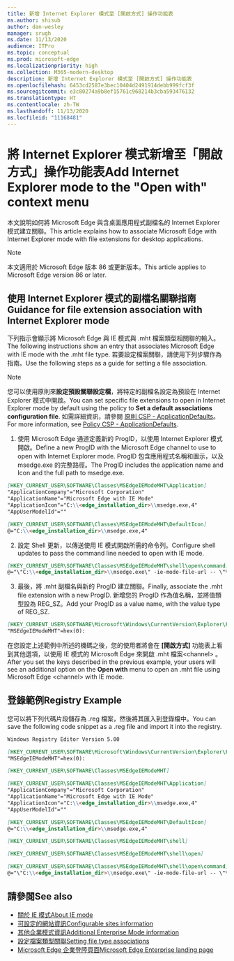 ```yaml
---
title: 新增 Internet Explorer 模式至 [開啟方式] 操作功能表
ms.author: shisub
author: dan-wesley
manager: srugh
ms.date: 11/13/2020
audience: ITPro
ms.topic: conceptual
ms.prod: microsoft-edge
ms.localizationpriority: high
ms.collection: M365-modern-desktop
description: 新增 Internet Explorer 模式至 [開啟方式] 操作功能表
ms.openlocfilehash: 6453cd2587e3bec10404d2491914debb999fcf3f
ms.sourcegitcommit: e3c80274a9b8ef15761c968214b3cba593476132
ms.translationtype: HT
ms.contentlocale: zh-TW
ms.lasthandoff: 11/13/2020
ms.locfileid: "11168481"
---
```

# <span data-ttu-id="88dd9-103">將 Internet Explorer 模式新增至「開啟方式」操作功能表</span><span class="sxs-lookup"><span data-stu-id="88dd9-103">Add Internet Explorer mode to the "Open with" context menu</span></span>

<span data-ttu-id="88dd9-104">本文說明如何將 Microsoft Edge 與含桌面應用程式副檔名的 Internet Explorer 模式建立關聯。</span><span class="sxs-lookup"><span data-stu-id="88dd9-104">This article explains how to associate Microsoft Edge with Internet Explorer mode with file extensions for desktop applications.</span></span>

> [!NOTE]
> <span data-ttu-id="88dd9-105">本文適用於 Microsoft Edge 版本 86 或更新版本。</span><span class="sxs-lookup"><span data-stu-id="88dd9-105">This article applies to Microsoft Edge version 86 or later.</span></span>

## <span data-ttu-id="88dd9-106">使用 Internet Explorer 模式的副檔名關聯指南</span><span class="sxs-lookup"><span data-stu-id="88dd9-106">Guidance for file extension association with Internet Explorer mode</span></span>

<span data-ttu-id="88dd9-107">下列指示會顯示將 Microsoft Edge 與 IE 模式與 .mht 檔案類型相關聯的輸入。</span><span class="sxs-lookup"><span data-stu-id="88dd9-107">The following instructions show an entry that associates Microsoft Edge with IE mode with the .mht file type.</span></span> <span data-ttu-id="88dd9-108">若要設定檔案關聯，請使用下列步驟作為指南。</span><span class="sxs-lookup"><span data-stu-id="88dd9-108">Use the following steps as a guide for setting a file association.</span></span>

> [!NOTE]
> <span data-ttu-id="88dd9-109">您可以使用原則來**設定預設關聯設定檔**，將特定的副檔名設定為預設在 Internet Explorer 模式中開啟。</span><span class="sxs-lookup"><span data-stu-id="88dd9-109">You can set specific file extensions to open in Internet Explorer mode by default using the policy to **Set a default associations configuration file**.</span></span> <span data-ttu-id="88dd9-110">如需詳細資訊，請參閱 [原則 CSP - ApplicationDefaults](https://docs.microsoft.com/windows/client-management/mdm/policy-csp-applicationdefaults#applicationdefaults-defaultassociationsconfiguration)。</span><span class="sxs-lookup"><span data-stu-id="88dd9-110">For more information, see [Policy CSP - ApplicationDefaults](https://docs.microsoft.com/windows/client-management/mdm/policy-csp-applicationdefaults#applicationdefaults-defaultassociationsconfiguration).</span></span>

1. <span data-ttu-id="88dd9-111">使用 Microsoft Edge 通道定義新的 ProgID，以使用 Internet Explorer 模式開啟。</span><span class="sxs-lookup"><span data-stu-id="88dd9-111">Define a new ProgID with the Microsoft Edge channel to use to open with Internet Explorer mode.</span></span> <span data-ttu-id="88dd9-112">ProgID 包含應用程式名稱和圖示，以及 msedge.exe 的完整路徑。</span><span class="sxs-lookup"><span data-stu-id="88dd9-112">The ProgID includes the application name and Icon and the full path to msedge.exe.</span></span>

```markdown
[HKEY_CURRENT_USER\SOFTWARE\Classes\MSEdgeIEModeMHT\Application]
"ApplicationCompany"="Microsoft Corporation"
"ApplicationName"="Microsoft Edge with IE Mode"
"ApplicationIcon"="C:\\<edge_installation_dir>\\msedge.exe,4"
"AppUserModelId"=""
```

```markdown
[HKEY_CURRENT_USER\SOFTWARE\Classes\MSEdgeIEModeMHT\DefaultIcon]
@="C:\\<edge_installation_dir>\\msedge.exe,4"
```

2. <span data-ttu-id="88dd9-113">設定 Shell 更新，以傳送使用 IE 模式開啟所需的命令列。</span><span class="sxs-lookup"><span data-stu-id="88dd9-113">Configure shell updates to pass the command line needed to open with IE mode.</span></span>

```markdown
[HKEY_CURRENT_USER\SOFTWARE\Classes\MSEdgeIEModeMHT\shell\open\command]
@="\"C:\\<edge_installation_dir>\\msedge.exe\" -ie-mode-file-url -- \"%1\""
```

3. <span data-ttu-id="88dd9-114">最後，將 .mht 副檔名與新的 ProgID 建立關聯。</span><span class="sxs-lookup"><span data-stu-id="88dd9-114">Finally, associate the .mht file extension with a new ProgID.</span></span> <span data-ttu-id="88dd9-115">新增您的 ProgID 作為值名稱，並將值類型設為 REG_SZ。</span><span class="sxs-lookup"><span data-stu-id="88dd9-115">Add your ProgID as a value name, with the value type of REG_SZ.</span></span>

```markdown
[HKEY_CURRENT_USER\SOFTWARE\Microsoft\Windows\CurrentVersion\Explorer\FileExts\.mht\OpenWithProgids]
"MSEdgeIEModeMHT"=hex(0):
```

<span data-ttu-id="88dd9-116">在您設定上述範例中所述的機碼之後，您的使用者將會在 **[開啟方式]** 功能表上看到其他選項，以使用 IE 模式的 Microsoft Edge 來開啟 .mht 檔案\<channel\> 。</span><span class="sxs-lookup"><span data-stu-id="88dd9-116">After you set the keys described in the previous example, your users will see an additional option on the **Open with** menu to open an .mht file using Microsoft Edge \<channel\> with IE mode.</span></span>

## <span data-ttu-id="88dd9-117">登錄範例</span><span class="sxs-lookup"><span data-stu-id="88dd9-117">Registry Example</span></span>

<span data-ttu-id="88dd9-118">您可以將下列代碼片段儲存為 .reg 檔案，然後將其匯入到登錄檔中。</span><span class="sxs-lookup"><span data-stu-id="88dd9-118">You can save the following code snippet as a .reg file and import it into the registry.</span></span>

```markdown
Windows Registry Editor Version 5.00

[HKEY_CURRENT_USER\SOFTWARE\Microsoft\Windows\CurrentVersion\Explorer\FileExts\.mht\OpenWithProgids]
"MSEdgeIEModeMHT"=hex(0):

[HKEY_CURRENT_USER\SOFTWARE\Classes\MSEdgeIEModeMHT]

[HKEY_CURRENT_USER\SOFTWARE\Classes\MSEdgeIEModeMHT\Application]
"ApplicationCompany"="Microsoft Corporation"
"ApplicationName"="Microsoft Edge with IE Mode"
"ApplicationIcon"="C:\\<edge_installation_dir>\\msedge.exe,4"
"AppUserModelId"=""

[HKEY_CURRENT_USER\SOFTWARE\Classes\MSEdgeIEModeMHT\DefaultIcon]
@="C:\\<edge_installation_dir>\\msedge.exe,4"

[HKEY_CURRENT_USER\SOFTWARE\Classes\MSEdgeIEModeMHT\shell]

[HKEY_CURRENT_USER\SOFTWARE\Classes\MSEdgeIEModeMHT\shell\open]

[HKEY_CURRENT_USER\SOFTWARE\Classes\MSEdgeIEModeMHT\shell\open\command]
@="\"C:\\<edge_installation_dir>\\msedge.exe\" -ie-mode-file-url -- \"%1\""

```

## <span data-ttu-id="88dd9-119">請參閱</span><span class="sxs-lookup"><span data-stu-id="88dd9-119">See also</span></span>

- [<span data-ttu-id="88dd9-120">關於 IE 模式</span><span class="sxs-lookup"><span data-stu-id="88dd9-120">About IE mode</span></span>](https://docs.microsoft.com/deployedge/edge-ie-mode)
- [<span data-ttu-id="88dd9-121">可設定的網站資訊</span><span class="sxs-lookup"><span data-stu-id="88dd9-121">Configurable sites information</span></span>](https://docs.microsoft.com/deployedge/edge-learnmore-configurable-sites-ie-mode)
- [<span data-ttu-id="88dd9-122">其他企業模式資訊</span><span class="sxs-lookup"><span data-stu-id="88dd9-122">Additional Enterprise Mode information</span></span>](https://docs.microsoft.com/internet-explorer/ie11-deploy-guide/enterprise-mode-overview-for-ie11)
- [<span data-ttu-id="88dd9-123">設定檔案類型關聯</span><span class="sxs-lookup"><span data-stu-id="88dd9-123">Setting file type associations</span></span>](https://docs.microsoft.com/windows/win32/shell/fa-file-types)
- [<span data-ttu-id="88dd9-124">Microsoft Edge 企業登陸頁面</span><span class="sxs-lookup"><span data-stu-id="88dd9-124">Microsoft Edge Enterprise landing page</span></span>](https://aka.ms/EdgeEnterprise)
